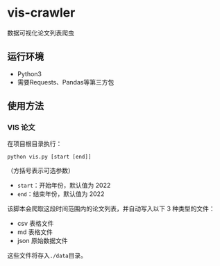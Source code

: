 # vis-crawler
数据可视化论文列表爬虫
## 运行环境
* Python3
* 需要Requests、Pandas等第三方包

## 使用方法
### VIS 论文
在项目根目录执行：
```
python vis.py [start [end]]  
```
（方括号表示可选参数）  
* `start`：开始年份，默认值为 2022
* `end`：结束年份，默认值为 2022

该脚本会爬取这段时间范围内的论文列表，并自动写入以下 3 种类型的文件：
- csv 表格文件
- md 表格文件
- json 原始数据文件

这些文件将存入`./data`目录。

